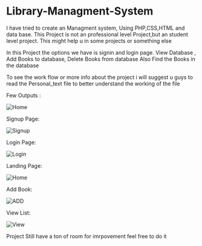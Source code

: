 # Library-Managment-System
I have tried to create an Managment system, Using PHP,CSS,HTML and data base. This Project is not an professional level Project,but an student level project. This might help u in some projects or something else 

In this Project the options we have is signin and login page. View Database , Add Books to database, Delete Books from database Also Find the Books in the database

To see the work flow or more info about the project i will suggest u guys to read the Personal_text file to better understand the working of the file

Few Outputs :

![Home](https://github.com/GamerzUnite/Library-Managment-System/assets/131663742/b53bd227-67d5-4ff2-86c3-f21d4cb09b83)

Signup Page: 

![Signup](https://github.com/GamerzUnite/Library-Managment-System/assets/131663742/2b55caeb-4069-4ffa-ab25-d57e47c0c5e7)

Login Page:

![Login](https://github.com/GamerzUnite/Library-Managment-System/assets/131663742/6ea0110f-d4db-40b4-8e0b-d95e9a5e2aea)

Landing Page:

![Home](https://github.com/GamerzUnite/Library-Managment-System/assets/131663742/e44e5f0f-665b-42fd-b07a-b985d19df5bd)

Add Book:

![ADD](https://github.com/GamerzUnite/Library-Managment-System/assets/131663742/45ea3fd4-403f-4c14-8a16-d283f61f8259)

View List:

![View](https://github.com/GamerzUnite/Library-Managment-System/assets/131663742/3b8860c0-41da-447c-a2db-63f4d3135b91)



Project Still have a ton of room for imrpovement feel free to do it 


